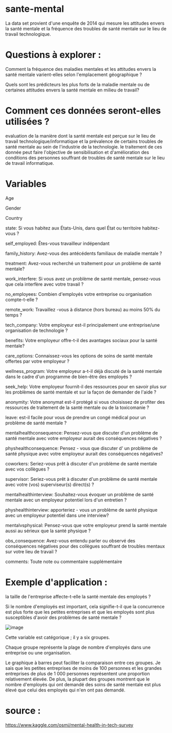 # sante-mental

La data set  provient d'une enquête de 2014 qui mesure les attitudes envers la santé mentale et la fréquence des troubles de santé mentale sur le lieu de travail technologique. 

# Questions à explorer :

Comment la fréquence des maladies mentales et les attitudes envers la santé mentale varient-elles selon l'emplacement géographique ?

Quels sont les prédicteurs les plus forts de la maladie mentale ou de certaines attitudes envers la santé mentale en milieu de travail?

# Comment ces données seront-elles utilisées ?
evaluation de la manière dont la santé mentale est perçue sur le lieu de travail technologique/informatique et la prévalence de certains troubles de santé mentale au sein de l'industrie de la technologie.
le traitement de ces donnée peut faire l'objective de sensibilisation et d'amélioration des conditions des personnes souffrant de troubles de santé mentale sur le lieu de travail informatique.

# Variables 


Age

Gender

Country

state: Si vous habitez aux États-Unis, dans quel État ou territoire habitez-vous ?

self_employed: Êtes-vous travailleur indépendant 

family_history: Avez-vous des antécédents familiaux de maladie mentale ? 

treatment: Avez-vous recherché un traitement pour un problème de santé mentale?

work_interfere: Si vous avez un problème de santé mentale, pensez-vous que cela interfère avec votre travail ?

no_employees: Combien d'employés votre entreprise ou organisation compte-t-elle ?

remote_work: Travaillez -vous à distance (hors bureau) au moins 50% du temps ?

tech_company: Votre employeur est-il principalement une entreprise/une organisation de technologie ?

benefits:  Votre employeur offre-t-il des avantages sociaux pour la santé mentale?

care_options: Connaissez-vous les options de soins de santé mentale offertes par votre employeur ?

wellness_program: Votre employeur a-t-il déjà discuté de la santé mentale dans le cadre d'un programme de bien-être des employés ?

seek_help: Votre employeur fournit-il des ressources pour en savoir plus sur les problèmes de santé mentale et sur la façon de demander de l'aide ?

anonymity: Votre anonymat est-il protégé si vous choisissez de profiter des ressources de traitement de la santé mentale ou de la toxicomanie ?

leave: est-il facile pour vous de prendre un congé médical pour un problème de santé mentale ?

mentalhealthconsequence: Pensez-vous que discuter d'un problème de santé mentale avec votre employeur aurait des conséquences négatives ?

physhealthconsequence: Pensez - vous que discuter d' un problème de santé physique avec votre employeur aurait des conséquences négatives?

coworkers: Seriez-vous prêt à discuter d'un problème de santé mentale avec vos collègues ?

supervisor: Seriez-vous prêt à discuter d'un problème de santé mentale avec votre (vos) superviseur(s) direct(s) ?

mentalhealthinterview: Souhaitez-vous évoquer un problème de santé mentale avec un employeur potentiel lors d'un entretien ?

physhealthinterview: apporteriez - vous un problème de santé physique avec un employeur potentiel dans une interview?

mentalvsphysical: Pensez-vous que votre employeur prend la santé mentale aussi au sérieux que la santé physique ?

obs_consequence: Avez-vous entendu parler ou observé des conséquences négatives pour des collègues souffrant de troubles mentaux sur votre lieu de travail ?

comments: Toute note ou commentaire supplémentaire


# Exemple d'application :


la taille de l'entreprise affecte-t-elle la santé mentale des employés ? 

Si le nombre d'employés est important, cela signifie-t-il que la concurrence est plus forte que les petites entreprises et que les employés sont plus susceptibles d'avoir des problèmes de santé mentale ?



![image](https://user-images.githubusercontent.com/73078692/136445078-ef62e2a3-d89c-40ce-a527-0123ca408fe3.png)




Cette variable est catégorique ; il y a six groupes.

Chaque groupe représente la plage de nombre d'employés dans une entreprise ou une organisation.

Le graphique à barres peut faciliter la comparaison entre ces groupes. Je sais que les petites entreprises de moins de 100 personnes et les grandes entreprises de plus de 1 000 personnes représentent une proportion relativement élevée. De plus, la plupart des groupes montrent que le nombre d'employés qui ont demandé des soins de santé mentale est plus élevé que celui des employés qui n'en ont pas demandé.





# source :
https://www.kaggle.com/osmi/mental-health-in-tech-survey

